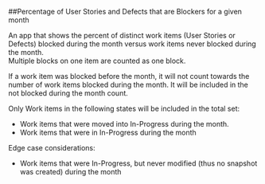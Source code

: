 ##Percentage of User Stories and Defects that are Blockers for a given month

An app that shows the percent of distinct work items (User Stories or Defects) 
blocked during the month versus work items never blocked during the month.  
Multiple blocks on one item are counted as one block. 

If a work item was blocked before the month, it will not count towards the number
of work items blocked during the month.  It will be included in the not blocked during
the month count.  

Only Work items in the following states will be included in the total set:
 * Work items that were moved into In-Progress during the month.  
 * Work items that were in In-Progress during the month
 
 Edge case considerations:
 * Work items that were In-Progress, but never modified (thus no snapshot was created) during the month
